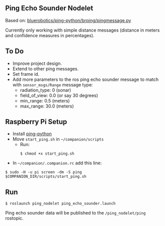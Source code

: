 ## Ping Echo Sounder Nodelet
Based on: [bluerobotics/ping-python/brping/pingmessage.py](https://github.com/bluerobotics/ping-python/blob/master/brping/pingmessage.py)

Currently only working with simple distance messages (distance in meters and confidence measures in percentages).

## To Do
* Improve project design.
* Extend to other ping messages.
* Set frame id.
* Add more parameters to the ros ping echo sounder message to match with `sensor_msgs/Range` message type:
  * radiation_type: 0   (sonar)
  * field_of_view: 0.0  (or say 30 degrees)
  * min_range: 0.5      (meters)
  * max_range: 30.0     (meters)


## Raspberry Pi Setup
* Install [ping-python](https://github.com/bluerobotics/ping-python)
* Move `start_ping.sh` in `~/companion/scripts`
  * Run:
    ``` console
    $ chmod +x start_ping.sh
    ```
* In `~/companion/.companion.rc` add this line:
``` console
$ sudo -H -u pi screen -dm -S ping $COMPANION_DIR/scripts/start_ping.sh
```

## Run
``` console
$ roslaunch ping_nodelet ping_echo_sounder.launch
```

Ping echo sounder data will be published to the `/ping_nodelet/ping` rostopic.
